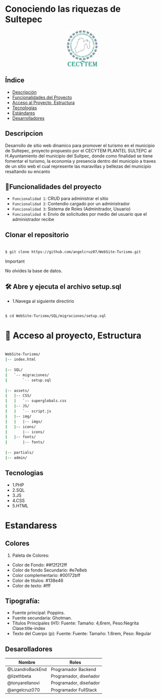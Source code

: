 # Conociendo las riquezas de Sultepec 
<p align="center">
  <img src="/assets/img/cecytem-logo.png" alt="Logo CECYTEM" width="100px"/>
</p>


## Índice
- [Descripción](#descripcion)
- [Funcionalidades del Proyecto](#hammerfuncionalidades-del-proyecto)
- [Acceso al Proyecto, Estructura](#-acceso-al-proyecto-estructura)
- [Tecnologías](#tecnologias)
- [Estándares](#estandares)
- [Desarrolladores](#desarrolladores)

## Descripcion
Desarrollo de sitio web dinamico para promover el turismo en el municipio de Sultepec, 
proyecto propuesto por el CECYTEM PLANTEL SULTEPC al H.Ayuntamiento del municipio del Sultpec,
donde como finalidad se tiene fomentar el turismo, la economia y presencia dentro del municipio 
a traves de un sitio web el cual represente  las maravillas y bellezas del municipio resaltando su encanto

## :hammer:Funcionalidades del proyecto
- `Funcionalidad 1`: CRUD para administrar el sitio 
- `Funcionalidad 2`: Contendio cargado por un administrador 
- `Funcionalidad 3`: Sistema de Roles (Adminitrador, Usuario) 
- `Funcionalidad 4`: Envio de solicitudes por medio del usuario que el administrador recibe 

## Clonar el repositorio

```bash

$ git clone https://github.com/angelcruz07/WebSite-Turismo.git

```

> [!IMPORTANT]
> No olvides la base de datos.

## 🛠️ Abre y ejecuta el archivo setup.sql
- 1.Navega al siguiente directirio

```bash

$ cd WebSite-Turismo/SQL/migraciones/setup.sql 

```



# 📁 Acceso al proyecto, Estructura

```bash

WebSite-Turismo/
|-- index.html

|-- SQL/
|   `-- migraciones/
|       `-- setup.sql

|-- assets/
|   |-- CSS/
|   |   `-- superglobals.css
|   |-- JS/
|   |   `-- script.js
|   |-- img/
|   |   |-- imgs/
|   |-- icons/
|       |-- icons/
|   |-- fonts/
|       |-- fonts/

|-- partials/
|-- admin/

```


## Tecnologias

- 1.PHP
- 2.SQL
- 3.JS
- 4.CSS
- 5.HTML

# Estandaress

## Colores

1. Paleta de Colores:
- Color de Fondo: ##f2f2f2ff
- Color de fondo Secundario: #e7e8eb
- Color complementario: #00172bff
- Color de titulos: #138e46
- Color de texto: #fff

## Tipografía:
- Fuente principal: Poppins.
- Fuente secundaria: Ghotman.
- Títulos Principales (H1): Fuente: Tamaño: 4,6rem, Peso:Negrita Clase:title-index
- Texto del Cuerpo (p): Fuente: Fuente: Tamaño: 1.6rem, Peso: Regular

## Desarolladores

| Nombre                           | Roles                  |
| -------------------------------- | ---------------------- |
| @LizandroBackEnd                 | Programador Backend    |
| @lizethbeta                      | Programador, diseñador |
| @tonyarellanovi                  | Programador, diseñador |
| @angelcruz070                    | Programador FullStack  |
